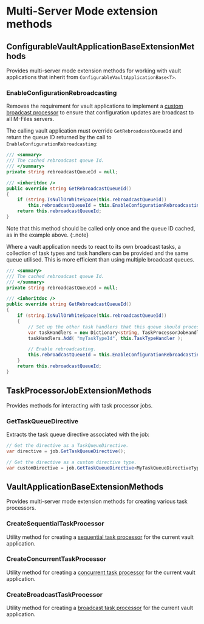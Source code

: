 ﻿# Multi-Server Mode extension methods

## ConfigurableVaultApplicationBaseExtensionMethods

Provides multi-server mode extension methods for working with vault applications that inherit from `ConfigurableVaultApplicationBase<T>`.

### EnableConfigurationRebroadcasting

Removes the requirement for vault applications to implement a [custom broadcast processor](https://developer.m-files.com/Frameworks/Vault-Application-Framework/Multi-Server-Mode/#configuration-changes) to ensure that configuration updates are broadcast to all M-Files servers.

The calling vault application must override `GetRebroadcastQueueId` and return the queue ID returned by the call to `EnableConfigurationRebroadcasting`:

```csharp
/// <summary>
/// The cached rebroadcast queue Id.
/// </summary>
private string rebroadcastQueueId = null;

/// <inheritdoc />
public override string GetRebroadcastQueueId()
{
	if (string.IsNullOrWhiteSpace(this.rebroadcastQueueId))
		this.rebroadcastQueueId = this.EnableConfigurationRebroadcasting();
	return this.rebroadcastQueueId;
}
```

Note that this method should be called only once and the queue ID cached, as in the example above.
{:.note}

Where a vault application needs to react to its own broadcast tasks, a collection of task types and task handlers can be provided and the same queue utilised.  This is more efficient than using multiple broadcast queues.

```csharp
/// <summary>
/// The cached rebroadcast queue Id.
/// </summary>
private string rebroadcastQueueId = null;

/// <inheritdoc />
public override string GetRebroadcastQueueId()
{
	if (string.IsNullOrWhiteSpace(this.rebroadcastQueueId))
	{
		// Set up the other task handlers that this queue should process.
		var taskHandlers = new Dictionary<string, TaskProcessorJobHandler>();
		taskHandlers.Add( "myTaskTypeId", this.TaskTypeHandler );

		// Enable rebroadcasting.
		this.rebroadcastQueueId = this.EnableConfigurationRebroadcasting(taskHandlers: taskHandlers);
	}
	return this.rebroadcastQueueId;
}
```

## TaskProcessorJobExtensionMethods

Provides methods for interacting with task processor jobs.

### GetTaskQueueDirective

Extracts the task queue directive associated with the job:

```csharp
// Get the directive as a TaskQueueDirective.
var directive = job.GetTaskQueueDirective();

// Get the directive as a custom directive type.
var customDirective = job.GetTaskQueueDirective<MyTaskQueueDirectiveType>();
```

## VaultApplicationBaseExtensionMethods

Provides multi-server mode extension methods for creating various task processors.

### CreateSequentialTaskProcessor

Utility method for creating a [sequential task processor](https://developer.m-files.com/Frameworks/Vault-Application-Framework/Multi-Server-Mode/Task-Queues/Sequential/) for the current vault application.

### CreateConcurrentTaskProcessor

Utility method for creating a [concurrent task processor](https://developer.m-files.com/Frameworks/Vault-Application-Framework/Multi-Server-Mode/Task-Queues/Concurrent/) for the current vault application.

### CreateBroadcastTaskProcessor

Utility method for creating a [broadcast task processor](https://developer.m-files.com/Frameworks/Vault-Application-Framework/Multi-Server-Mode/Task-Queues/Broadcast/) for the current vault application.
